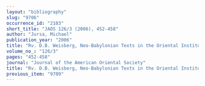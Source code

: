 ```yaml
---
layout: "bibliography"
slug: "9706"
occurrence_id: "2103"
short_title: "JAOS 126/3 (2006), 452-458"
author: "Jursa, Michael"
publication_year: "2006"
title: "Rv. D.B. Weisberg, Neo-Babylonian Texts in the Oriental Institute. OIP 122 (Chicago 2003)."
volume_no_: "126/3"
pages: "452-458"
journal: "Journal of the American Oriental Society"
title: "Rv. D.B. Weisberg, Neo-Babylonian Texts in the Oriental Institute. OIP 122 (Chicago 2003)."
previous_item: "9709"
---
```

